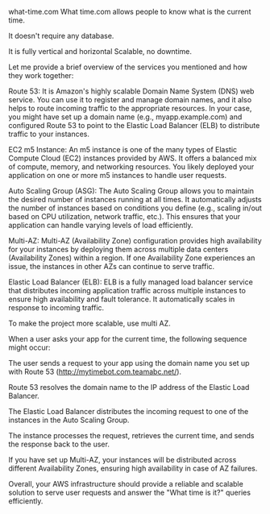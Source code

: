 what-time.com
What time.com allows people to know what is the current time.

It doesn't require any database.

It is fully vertical and horizontal Scalable, no downtime.



Let me provide a brief overview of the services you mentioned and how they work together:

Route 53: It is Amazon's highly scalable Domain Name System (DNS) web service. You can use it to register and manage domain names, and it also helps to route incoming traffic to the appropriate resources. In your case, you might have set up a domain name (e.g., myapp.example.com) and configured Route 53 to point to the Elastic Load Balancer (ELB) to distribute traffic to your instances.

EC2 m5 Instance: An m5 instance is one of the many types of Elastic Compute Cloud (EC2) instances provided by AWS. It offers a balanced mix of compute, memory, and networking resources. You likely deployed your application on one or more m5 instances to handle user requests.

Auto Scaling Group (ASG): The Auto Scaling Group allows you to maintain the desired number of instances running at all times. It automatically adjusts the number of instances based on conditions you define (e.g., scaling in/out based on CPU utilization, network traffic, etc.). This ensures that your application can handle varying levels of load efficiently.

Multi-AZ: Multi-AZ (Availability Zone) configuration provides high availability for your instances by deploying them across multiple data centers (Availability Zones) within a region. If one Availability Zone experiences an issue, the instances in other AZs can continue to serve traffic.

Elastic Load Balancer (ELB): ELB is a fully managed load balancer service that distributes incoming application traffic across multiple instances to ensure high availability and fault tolerance. It automatically scales in response to incoming traffic.


To make the project more scalable, use multi AZ.



When a user asks your app for the current time, the following sequence might occur:

The user sends a request to your app using the domain name you set up with Route 53 (http://mytimebot.com.teamabc.net/).

Route 53 resolves the domain name to the IP address of the Elastic Load Balancer.

The Elastic Load Balancer distributes the incoming request to one of the instances in the Auto Scaling Group.

The instance processes the request, retrieves the current time, and sends the response back to the user.

If you have set up Multi-AZ, your instances will be distributed across different Availability Zones, ensuring high availability in case of AZ failures.

Overall, your AWS infrastructure should provide a reliable and scalable solution to serve user requests and answer the "What time is it?" queries efficiently.
